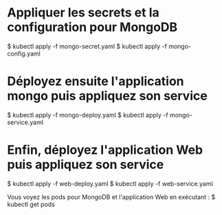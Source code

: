 # Appliquer les secrets et la configuration pour MongoDB
$ kubectl apply -f mongo-secret.yaml
$ kubectl apply -f mongo-config.yaml

# Déployez ensuite l'application mongo puis appliquez son service
$ kubectl apply -f mongo-deploy.yaml
$ kubectl apply -f mongo-service.yaml

# Enfin, déployez l'application Web puis appliquez son service
$ kubectl apply -f web-deploy.yaml
$ kubectl apply -f web-service.yaml

Vous voyez les pods pour MongoDB et l'application Web en exécutant :
$ kubectl get pods
